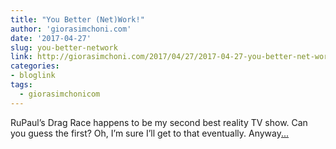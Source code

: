 ```yaml
---
title: "You Better (Net)Work!"
author: 'giorasimchoni.com'
date: '2017-04-27'
slug: you-better-network
link: http://giorasimchoni.com/2017/04/27/2017-04-27-you-better-net-work-netweork-analysis-of-rupaul-s-drag-race-contestants/
categories:
- bloglink
tags:
  - giorasimchonicom
---
```


RuPaul’s Drag Race happens to be my second best reality TV show. Can you guess the first? Oh, I’m sure I’ll get to that eventually. Anyway[... <i class="fas fa-external-link-alt"></i>](http://giorasimchoni.com/2017/04/27/2017-04-27-you-better-net-work-netweork-analysis-of-rupaul-s-drag-race-contestants/)

